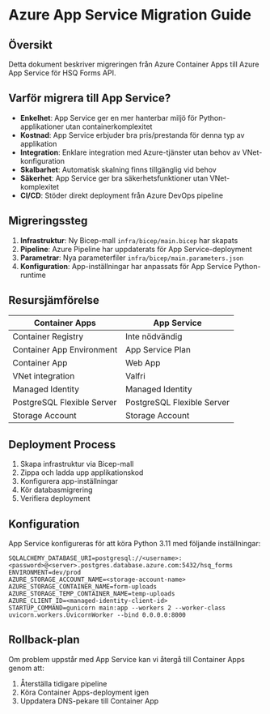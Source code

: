 # Azure App Service Migration Guide

## Översikt

Detta dokument beskriver migreringen från Azure Container Apps till Azure App Service för HSQ Forms API.

## Varför migrera till App Service?

- **Enkelhet**: App Service ger en mer hanterbar miljö för Python-applikationer utan containerkomplexitet
- **Kostnad**: App Service erbjuder bra pris/prestanda för denna typ av applikation
- **Integration**: Enklare integration med Azure-tjänster utan behov av VNet-konfiguration
- **Skalbarhet**: Automatisk skalning finns tillgänglig vid behov
- **Säkerhet**: App Service ger bra säkerhetsfunktioner utan VNet-komplexitet
- **CI/CD**: Stöder direkt deployment från Azure DevOps pipeline

## Migreringssteg

1. **Infrastruktur**: Ny Bicep-mall `infra/bicep/main.bicep` har skapats
2. **Pipeline**: Azure Pipeline har uppdaterats för App Service-deployment
3. **Parametrar**: Nya parameterfiler `infra/bicep/main.parameters.json`
4. **Konfiguration**: App-inställningar har anpassats för App Service Python-runtime

## Resursjämförelse

| Container Apps | App Service |
|---------------|-------------|
| Container Registry | Inte nödvändig |
| Container App Environment | App Service Plan |
| Container App | Web App |
| VNet integration | Valfri |
| Managed Identity | Managed Identity |
| PostgreSQL Flexible Server | PostgreSQL Flexible Server |
| Storage Account | Storage Account |

## Deployment Process

1. Skapa infrastruktur via Bicep-mall
2. Zippa och ladda upp applikationskod
3. Konfigurera app-inställningar
4. Kör databasmigrering
5. Verifiera deployment

## Konfiguration

App Service konfigureras för att köra Python 3.11 med följande inställningar:

```
SQLALCHEMY_DATABASE_URI=postgresql://<username>:<password>@<server>.postgres.database.azure.com:5432/hsq_forms
ENVIRONMENT=dev/prod
AZURE_STORAGE_ACCOUNT_NAME=<storage-account-name>
AZURE_STORAGE_CONTAINER_NAME=form-uploads
AZURE_STORAGE_TEMP_CONTAINER_NAME=temp-uploads
AZURE_CLIENT_ID=<managed-identity-client-id>
STARTUP_COMMAND=gunicorn main:app --workers 2 --worker-class uvicorn.workers.UvicornWorker --bind 0.0.0.0:8000
```

## Rollback-plan

Om problem uppstår med App Service kan vi återgå till Container Apps genom att:

1. Återställa tidigare pipeline
2. Köra Container Apps-deployment igen
3. Uppdatera DNS-pekare till Container App
